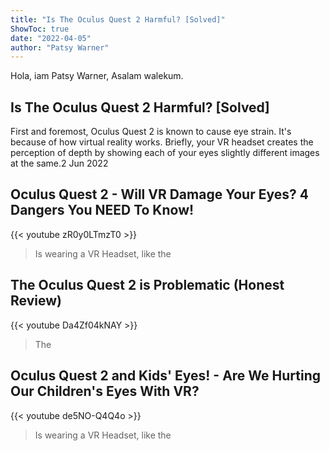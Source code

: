 ```yaml
---
title: "Is The Oculus Quest 2 Harmful? [Solved]"
ShowToc: true 
date: "2022-04-05"
author: "Patsy Warner" 
---
```


Hola, iam Patsy Warner, Asalam walekum.
## Is The Oculus Quest 2 Harmful? [Solved]
First and foremost, Oculus Quest 2 is known to cause eye strain. It's because of how virtual reality works. Briefly, your VR headset creates the perception of depth by showing each of your eyes slightly different images at the same.2 Jun 2022

## Oculus Quest 2 - Will VR Damage Your Eyes? 4 Dangers You NEED To Know!
{{< youtube zR0y0LTmzT0 >}}
>Is wearing a VR Headset, like the 

## The Oculus Quest 2 is Problematic (Honest Review)
{{< youtube Da4Zf04kNAY >}}
>The 

## Oculus Quest 2 and Kids' Eyes! - Are We Hurting Our Children's Eyes With VR?
{{< youtube de5NO-Q4Q4o >}}
>Is wearing a VR Headset, like the 

